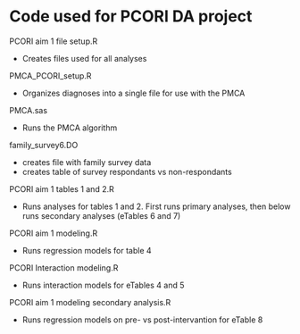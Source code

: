 # Code used for PCORI DA project

PCORI aim 1 file setup.R 
 - Creates files used for all analyses    

PMCA_PCORI_setup.R
 - Organizes diagnoses into a single file for use with the PMCA

PMCA.sas
 - Runs the PMCA algorithm

family_survey6.DO
 - creates file with family survey data
 - creates table of survey respondants vs non-respondants

PCORI aim 1 tables 1 and 2.R 
 - Runs analyses for tables 1 and 2. First runs primary analyses, then below runs secondary analyses (eTables 6 and 7)

PCORI aim 1 modeling.R
 - Runs regression models for table 4

PCORI Interaction modeling.R
 - Runs interaction models for eTables 4 and 5

PCORI aim 1 modeling secondary analysis.R
 - Runs regression models on pre- vs post-intervantion for eTable 8
